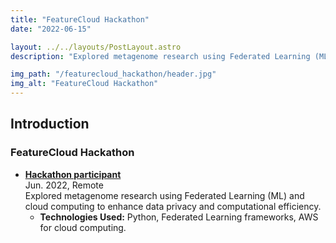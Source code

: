 ```yaml
---
title: "FeatureCloud Hackathon"
date: "2022-06-15"

layout: ../../layouts/PostLayout.astro
description: "Explored metagenome research using Federated Learning (ML) and cloud computing to enhance data privacy and computational efficiency."

img_path: "/featurecloud_hackathon/header.jpg"
img_alt: "FeatureCloud Hackathon"
---
```


## Introduction

### FeatureCloud Hackathon

- **[Hackathon participant](https://featurecloud.ai/hackathon-2022)**\
  Jun. 2022, Remote\
  Explored metagenome research using Federated Learning (ML) and cloud computing to enhance data privacy and computational efficiency.
  - **Technologies Used:** Python, Federated Learning frameworks, AWS for cloud computing.
